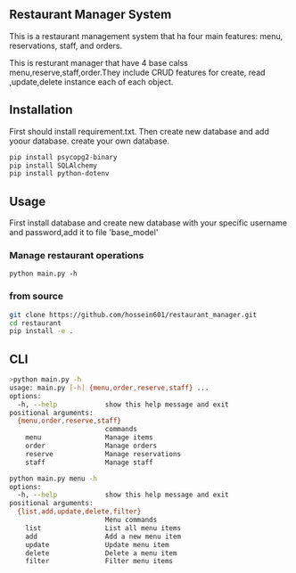 
## **Restaurant Manager System**

This is a restaurant management system that ha four main features: menu, reservations, staff, and orders.

This is resturant manager that have 4 base calss menu,reserve,staff,order.They include CRUD features for create, read ,update,delete instance each  of each object.

## **Installation**

First should install requirement.txt. Then create new database and add yoour database. create your own database.


```bash
pip install psycopg2-binary
pip install SQLAlchemy
pip install python-dotenv
```
## Usage
First install database and create new database with your specific username and password,add it to file 'base_model'

### Manage restaurant operations
```
python main.py -h

```
### from source
```bash
git clone https://github.com/hossein601/restaurant_manager.git
cd restaurant
pip install -e .
```

## CLI
```bash
>python main.py -h
usage: main.py [-h] {menu,order,reserve,staff} ...
options:
  -h, --help            show this help message and exit
positional arguments:
  {menu,order,reserve,staff}
                        commands
    menu                Manage items
    order               Manage orders
    reserve             Manage reservations
    staff               Manage staff
```
```bash
python main.py menu -h
options:
  -h, --help            show this help message and exit
positional arguments:
  {list,add,update,delete,filter}
                        Menu commands
    list                List all menu items
    add                 Add a new menu item
    update              Update menu item
    delete              Delete a menu item
    filter              Filter menu items
```
